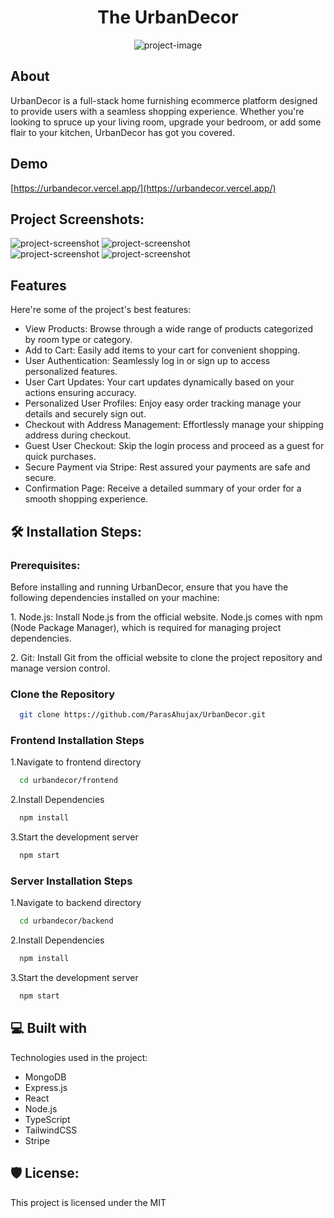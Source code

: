 <div>
<h1 align="center" id="title">The UrbanDecor</h1>
</div>

<p align="center"><img src="https://private-user-images.githubusercontent.com/141908812/326914283-879d0a4f-46f8-4cb7-b421-9567ced329c0.png?jwt=eyJhbGciOiJIUzI1NiIsInR5cCI6IkpXVCJ9.eyJpc3MiOiJnaXRodWIuY29tIiwiYXVkIjoicmF3LmdpdGh1YnVzZXJjb250ZW50LmNvbSIsImtleSI6ImtleTUiLCJleHAiOjE3MTQ0OTc1MjQsIm5iZiI6MTcxNDQ5NzIyNCwicGF0aCI6Ii8xNDE5MDg4MTIvMzI2OTE0MjgzLTg3OWQwYTRmLTQ2ZjgtNGNiNy1iNDIxLTk1NjdjZWQzMjljMC5wbmc_WC1BbXotQWxnb3JpdGhtPUFXUzQtSE1BQy1TSEEyNTYmWC1BbXotQ3JlZGVudGlhbD1BS0lBVkNPRFlMU0E1M1BRSzRaQSUyRjIwMjQwNDMwJTJGdXMtZWFzdC0xJTJGczMlMkZhd3M0X3JlcXVlc3QmWC1BbXotRGF0ZT0yMDI0MDQzMFQxNzEzNDRaJlgtQW16LUV4cGlyZXM9MzAwJlgtQW16LVNpZ25hdHVyZT1kOTUzYjdmNTBiZTA4OWM4NjljYmVlYTliZjg2Y2YzNzlhMmI5Mzc0MDQyODcwZTMzOWE0MzhlZDM4ZGNkN2NlJlgtQW16LVNpZ25lZEhlYWRlcnM9aG9zdCZhY3Rvcl9pZD0wJmtleV9pZD0wJnJlcG9faWQ9MCJ9.9T0r91vpZAznlnWL0VbXXWZoY0PHFNgwZbQ83PNV9ng" alt="project-image"></p>

<h2>About</h2>
<p id="description">UrbanDecor is a full-stack home furnishing ecommerce platform designed to provide users with a seamless shopping experience. Whether you're looking to spruce up your living room, upgrade your bedroom, or add some flair to your kitchen, UrbanDecor has got you covered.</p>

<h2>Demo</h2>

[https://urbandecor.vercel.app/](https://urbandecor.vercel.app/)

<h2>Project Screenshots:</h2>
<div>
<img src="https://private-user-images.githubusercontent.com/141908812/326914256-09042251-8071-4602-8c18-3833ab8ac229.png?jwt=eyJhbGciOiJIUzI1NiIsInR5cCI6IkpXVCJ9.eyJpc3MiOiJnaXRodWIuY29tIiwiYXVkIjoicmF3LmdpdGh1YnVzZXJjb250ZW50LmNvbSIsImtleSI6ImtleTUiLCJleHAiOjE3MTQ0OTc1MjQsIm5iZiI6MTcxNDQ5NzIyNCwicGF0aCI6Ii8xNDE5MDg4MTIvMzI2OTE0MjU2LTA5MDQyMjUxLTgwNzEtNDYwMi04YzE4LTM4MzNhYjhhYzIyOS5wbmc_WC1BbXotQWxnb3JpdGhtPUFXUzQtSE1BQy1TSEEyNTYmWC1BbXotQ3JlZGVudGlhbD1BS0lBVkNPRFlMU0E1M1BRSzRaQSUyRjIwMjQwNDMwJTJGdXMtZWFzdC0xJTJGczMlMkZhd3M0X3JlcXVlc3QmWC1BbXotRGF0ZT0yMDI0MDQzMFQxNzEzNDRaJlgtQW16LUV4cGlyZXM9MzAwJlgtQW16LVNpZ25hdHVyZT05OWNiZTk1MjhlNzRhOGYxOTU3ZTY4OWY5M2NiMmEwMGY2MmY1NjFhY2E2ODA2YTUzNDMyNDRlZDFhODI4MGJmJlgtQW16LVNpZ25lZEhlYWRlcnM9aG9zdCZhY3Rvcl9pZD0wJmtleV9pZD0wJnJlcG9faWQ9MCJ9.9v0JE26juAYPaONAcbZhaI6w1hdv8b3X8GZwpYQH98U" alt="project-screenshot" />
<img src="https://private-user-images.githubusercontent.com/141908812/326914112-4be31ee3-eba4-45b0-8187-c86ce7c9ed63.png?jwt=eyJhbGciOiJIUzI1NiIsInR5cCI6IkpXVCJ9.eyJpc3MiOiJnaXRodWIuY29tIiwiYXVkIjoicmF3LmdpdGh1YnVzZXJjb250ZW50LmNvbSIsImtleSI6ImtleTUiLCJleHAiOjE3MTQ0OTc1MjQsIm5iZiI6MTcxNDQ5NzIyNCwicGF0aCI6Ii8xNDE5MDg4MTIvMzI2OTE0MTEyLTRiZTMxZWUzLWViYTQtNDViMC04MTg3LWM4NmNlN2M5ZWQ2My5wbmc_WC1BbXotQWxnb3JpdGhtPUFXUzQtSE1BQy1TSEEyNTYmWC1BbXotQ3JlZGVudGlhbD1BS0lBVkNPRFlMU0E1M1BRSzRaQSUyRjIwMjQwNDMwJTJGdXMtZWFzdC0xJTJGczMlMkZhd3M0X3JlcXVlc3QmWC1BbXotRGF0ZT0yMDI0MDQzMFQxNzEzNDRaJlgtQW16LUV4cGlyZXM9MzAwJlgtQW16LVNpZ25hdHVyZT04Yjk1NmRiNTcyOTU1YjNmOTQ0MDExMTAxODU2MzUzMTlhNDEyNDEwMjM5NzRhOGJlMDRjM2M1MWEzMTRkMTgxJlgtQW16LVNpZ25lZEhlYWRlcnM9aG9zdCZhY3Rvcl9pZD0wJmtleV9pZD0wJnJlcG9faWQ9MCJ9.TYstmAv0CRvEicMH4dHUqMDkJkk5UpL8dHzAB5m75vQ" alt="project-screenshot" />
</div>
<div>
<img src="https://private-user-images.githubusercontent.com/141908812/326914228-766f3e76-9005-449c-ad7c-ab72cb552d40.png?jwt=eyJhbGciOiJIUzI1NiIsInR5cCI6IkpXVCJ9.eyJpc3MiOiJnaXRodWIuY29tIiwiYXVkIjoicmF3LmdpdGh1YnVzZXJjb250ZW50LmNvbSIsImtleSI6ImtleTUiLCJleHAiOjE3MTQ0OTc1MjQsIm5iZiI6MTcxNDQ5NzIyNCwicGF0aCI6Ii8xNDE5MDg4MTIvMzI2OTE0MjI4LTc2NmYzZTc2LTkwMDUtNDQ5Yy1hZDdjLWFiNzJjYjU1MmQ0MC5wbmc_WC1BbXotQWxnb3JpdGhtPUFXUzQtSE1BQy1TSEEyNTYmWC1BbXotQ3JlZGVudGlhbD1BS0lBVkNPRFlMU0E1M1BRSzRaQSUyRjIwMjQwNDMwJTJGdXMtZWFzdC0xJTJGczMlMkZhd3M0X3JlcXVlc3QmWC1BbXotRGF0ZT0yMDI0MDQzMFQxNzEzNDRaJlgtQW16LUV4cGlyZXM9MzAwJlgtQW16LVNpZ25hdHVyZT1jMzE1NDY4ZGYzNjc4YWU3ZGFiMmY4YWEwNTQ1OTRjYTg3MjI5MTFmOGM2NzEwOWQ0MjRmMGZkNGQyYzcwNjMwJlgtQW16LVNpZ25lZEhlYWRlcnM9aG9zdCZhY3Rvcl9pZD0wJmtleV9pZD0wJnJlcG9faWQ9MCJ9.h-UP_WRRSiT2U4S1NzEjPSHPU4rnT7T0an8Poc3RTFI" alt="project-screenshot" />
<img src="https://private-user-images.githubusercontent.com/141908812/326914166-69dc54fc-09a9-4698-ade6-3be37bd0aeac.png?jwt=eyJhbGciOiJIUzI1NiIsInR5cCI6IkpXVCJ9.eyJpc3MiOiJnaXRodWIuY29tIiwiYXVkIjoicmF3LmdpdGh1YnVzZXJjb250ZW50LmNvbSIsImtleSI6ImtleTUiLCJleHAiOjE3MTQ0OTc1MjQsIm5iZiI6MTcxNDQ5NzIyNCwicGF0aCI6Ii8xNDE5MDg4MTIvMzI2OTE0MTY2LTY5ZGM1NGZjLTA5YTktNDY5OC1hZGU2LTNiZTM3YmQwYWVhYy5wbmc_WC1BbXotQWxnb3JpdGhtPUFXUzQtSE1BQy1TSEEyNTYmWC1BbXotQ3JlZGVudGlhbD1BS0lBVkNPRFlMU0E1M1BRSzRaQSUyRjIwMjQwNDMwJTJGdXMtZWFzdC0xJTJGczMlMkZhd3M0X3JlcXVlc3QmWC1BbXotRGF0ZT0yMDI0MDQzMFQxNzEzNDRaJlgtQW16LUV4cGlyZXM9MzAwJlgtQW16LVNpZ25hdHVyZT05NTAzNjAyNmEyMjg3YzJlNmI2MjkzZTAyMGQyOTVjZTM1ODU5MDI0ZTU1MTM3NTNhM2JjN2U1ZTA4OWI5MTEwJlgtQW16LVNpZ25lZEhlYWRlcnM9aG9zdCZhY3Rvcl9pZD0wJmtleV9pZD0wJnJlcG9faWQ9MCJ9.bLbMudpdW4ONlYaGrfVih4dAgqXa_jQPaRlktDtRLls" alt="project-screenshot" />
</div>

  
  
<h2>Features</h2>

Here're some of the project's best features:

*   View Products: Browse through a wide range of products categorized by room type or category.
*   Add to Cart: Easily add items to your cart for convenient shopping.
*   User Authentication: Seamlessly log in or sign up to access personalized features.
*   User Cart Updates: Your cart updates dynamically based on your actions ensuring accuracy.
*   Personalized User Profiles: Enjoy easy order tracking manage your details and securely sign out.
*   Checkout with Address Management: Effortlessly manage your shipping address during checkout.
*   Guest User Checkout: Skip the login process and proceed as a guest for quick purchases.
*   Secure Payment via Stripe: Rest assured your payments are safe and secure.
*   Confirmation Page: Receive a detailed summary of your order for a smooth shopping experience.

<h2>🛠️ Installation Steps:</h2>
<h3>Prerequisites:</h3>
<p>Before installing and running UrbanDecor, ensure that you have the following dependencies installed on your machine:</p>

<p>1. Node.js: Install Node.js from the official website. Node.js comes with npm (Node Package Manager), which is required for managing project dependencies.</p>
<p>2. Git: Install Git from the official website to clone the project repository and manage version control.</p>

<h3>Clone the Repository</h3>

```bash
  git clone https://github.com/ParasAhujax/UrbanDecor.git
```

<h3>Frontend Installation Steps</h3>

<p>1.Navigate to frontend directory</p>

```bash
  cd urbandecor/frontend
```

<p>2.Install Dependencies</p>

```bash
  npm install
```

<p>3.Start the development server</p>

```bash
  npm start
```

<h3>Server Installation Steps</h3>

<p>1.Navigate to backend directory</p>

```bash
  cd urbandecor/backend
```

<p>2.Install Dependencies</p>

```bash
  npm install
```

<p>3.Start the development server</p>

```bash
  npm start
```

  
<h2>💻 Built with</h2>

Technologies used in the project:
*  MongoDB
*  Express.js
*  React
*  Node.js
*  TypeScript
*  TailwindCSS
*  Stripe

<h2>🛡️ License:</h2>

This project is licensed under the MIT

